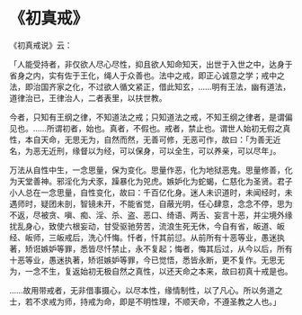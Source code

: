# 《初真戒》

《初真戒说》云：

「人能受持者，非仅欲人尽心尽性，抑且欲人知命知天，出世于入世之中，达身于省身之内，实有佐于王化，绳人于众善也。法中之戒，即正心诚意之学；戒中之法，即治国齐家之化，不过欲人循文紧正，借此知玄，……明有王法，幽有道法，道律治已，王律治人，二者表里，以扶世教。

今者，只知有王纲之律，不知道法之戒；只知道法之戒，不知王纲之律者，是谓偏见也。……所谓初者，始也。真者，不假也。戒者，禁止也。谓世人始初无假之真性，本自天命，无思无为，自然而然，无善可修，无恶可作，故曰：「为善无近名，为恶无近刑，缘督以为经，可以保身，可以全生，可以养亲，可以尽年」。

万法从自性中生，一念思量，保为变化。思量作恶，化为地狱恶鬼。思量修善，化为天堂善神。邪淫化为犬豕，躁暴化为兕虎。嫉妒化为蛇蝎，仁慈化为圣贤。君子小人总在一念思量，自性变化，故曰：千百亿化身。迷人未识道时，未闻经时，未遇师时，疑团未剖，智镜未开，不能省觉，自蔽光明，任心肆意，念念不停，思为不返，尽被贪、嗔、痴、淫、杀、盗、恶口、绮语、两舌、妄言十恶，并尘境外缘扰乱身心，致使六根妄动，甘受驱驰劳苦，流浪生死无休，今自有省，皈道、皈经、皈师，三皈戒后，洗心忏悔。忏者，忏其前愆。从前所有十恶等业，愚迷执著，矫诳嫉妒等罪，悉皆尽忏禁止，永不复起；悔者，悔其后过，从今以后，所有十恶等业，愚迷执著，矫诳嫉妒等罪，今已觉悟，悉皆永断，更不复作。无思无为，一念不生，复返始初无极自然之真性，以还天命之本来，故曰初真十戒是也。

……故用带戒者，无非借事摄心，以尽本性，缘情制性，以了凡心。所以务道之士，若不求戒为师，持戒为命，即是不明性理，不顺天命，不遵圣教之人也。」

